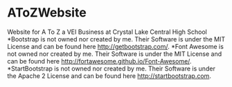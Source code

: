 # AToZWebsite
Website for A To Z a VEI Business at Crystal Lake Central High School
*Bootstrap is not owned nor created by me. Their Software is under the MIT License and can be found here http://getbootstrap.com/.
*Font Awesome is not owned nor created by me. Their Software is under the MIT License and can be found here http://fortawesome.github.io/Font-Awesome/.
*StartBootstrap is not owned nor created by me. Their Software is under the Apache 2 License and can be found here http://startbootstrap.com.
